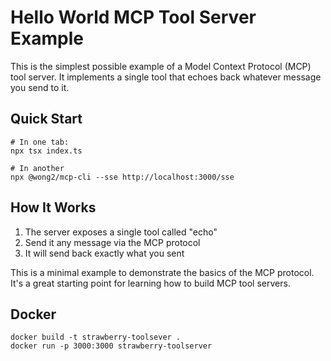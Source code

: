 # Hello World MCP Tool Server Example

This is the simplest possible example of a Model Context Protocol (MCP) tool server. It implements a single tool that echoes back whatever message you send to it.

## Quick Start

```
# In one tab:
npx tsx index.ts

# In another
npx @wong2/mcp-cli --sse http://localhost:3000/sse
```

## How It Works

1. The server exposes a single tool called "echo"
2. Send it any message via the MCP protocol
3. It will send back exactly what you sent

This is a minimal example to demonstrate the basics of the MCP protocol. It's a great starting point for learning how to build MCP tool servers.

## Docker

```
docker build -t strawberry-toolsever .
docker run -p 3000:3000 strawberry-toolserver
```
